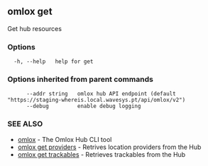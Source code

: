 ## omlox get

Get hub resources

### Options

```
  -h, --help   help for get
```

### Options inherited from parent commands

```
      --addr string   omlox hub API endpoint (default "https://staging-whereis.local.wavesys.pt/api/omlox/v2")
      --debug         enable debug logging
```

### SEE ALSO

* [omlox](omlox.md)	 - The Omlox Hub CLI tool
* [omlox get providers](omlox_get_providers.md)	 - Retrives location providers from the Hub
* [omlox get trackables](omlox_get_trackables.md)	 - Retrieves trackables from the Hub


